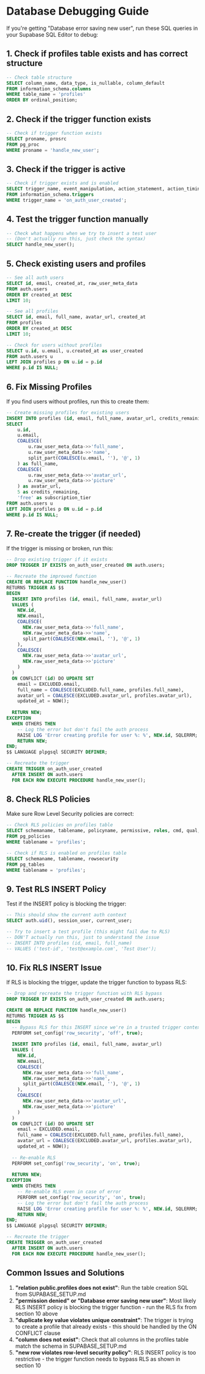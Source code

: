 # Database Debugging Guide

If you're getting "Database error saving new user", run these SQL queries in your Supabase SQL Editor to debug:

## 1. Check if profiles table exists and has correct structure

```sql
-- Check table structure
SELECT column_name, data_type, is_nullable, column_default 
FROM information_schema.columns 
WHERE table_name = 'profiles' 
ORDER BY ordinal_position;
```

## 2. Check if the trigger function exists

```sql
-- Check if trigger function exists
SELECT proname, prosrc 
FROM pg_proc 
WHERE proname = 'handle_new_user';
```

## 3. Check if the trigger is active

```sql
-- Check if trigger exists and is enabled
SELECT trigger_name, event_manipulation, action_statement, action_timing
FROM information_schema.triggers
WHERE trigger_name = 'on_auth_user_created';
```

## 4. Test the trigger function manually

```sql
-- Check what happens when we try to insert a test user
-- (Don't actually run this, just check the syntax)
SELECT handle_new_user();
```

## 5. Check existing users and profiles

```sql
-- See all auth users
SELECT id, email, created_at, raw_user_meta_data 
FROM auth.users 
ORDER BY created_at DESC 
LIMIT 10;

-- See all profiles
SELECT id, email, full_name, avatar_url, created_at 
FROM profiles 
ORDER BY created_at DESC 
LIMIT 10;

-- Check for users without profiles
SELECT u.id, u.email, u.created_at as user_created
FROM auth.users u
LEFT JOIN profiles p ON u.id = p.id
WHERE p.id IS NULL;
```

## 6. Fix Missing Profiles

If you find users without profiles, run this to create them:

```sql
-- Create missing profiles for existing users
INSERT INTO profiles (id, email, full_name, avatar_url, credits_remaining, subscription_tier)
SELECT 
    u.id,
    u.email,
    COALESCE(
        u.raw_user_meta_data->>'full_name', 
        u.raw_user_meta_data->>'name', 
        split_part(COALESCE(u.email, ''), '@', 1)
    ) as full_name,
    COALESCE(
        u.raw_user_meta_data->>'avatar_url', 
        u.raw_user_meta_data->>'picture'
    ) as avatar_url,
    5 as credits_remaining,
    'free' as subscription_tier
FROM auth.users u
LEFT JOIN profiles p ON u.id = p.id
WHERE p.id IS NULL;
```

## 7. Re-create the trigger (if needed)

If the trigger is missing or broken, run this:

```sql
-- Drop existing trigger if it exists
DROP TRIGGER IF EXISTS on_auth_user_created ON auth.users;

-- Recreate the improved function
CREATE OR REPLACE FUNCTION handle_new_user() 
RETURNS TRIGGER AS $$
BEGIN
  INSERT INTO profiles (id, email, full_name, avatar_url)
  VALUES (
    NEW.id,
    NEW.email,
    COALESCE(
      NEW.raw_user_meta_data->>'full_name', 
      NEW.raw_user_meta_data->>'name', 
      split_part(COALESCE(NEW.email, ''), '@', 1)
    ),
    COALESCE(
      NEW.raw_user_meta_data->>'avatar_url', 
      NEW.raw_user_meta_data->>'picture'
    )
  )
  ON CONFLICT (id) DO UPDATE SET
    email = EXCLUDED.email,
    full_name = COALESCE(EXCLUDED.full_name, profiles.full_name),
    avatar_url = COALESCE(EXCLUDED.avatar_url, profiles.avatar_url),
    updated_at = NOW();
  
  RETURN NEW;
EXCEPTION
  WHEN OTHERS THEN
    -- Log the error but don't fail the auth process
    RAISE LOG 'Error creating profile for user %: %', NEW.id, SQLERRM;
    RETURN NEW;
END;
$$ LANGUAGE plpgsql SECURITY DEFINER;

-- Recreate the trigger
CREATE TRIGGER on_auth_user_created
  AFTER INSERT ON auth.users
  FOR EACH ROW EXECUTE PROCEDURE handle_new_user();
```

## 8. Check RLS Policies

Make sure Row Level Security policies are correct:

```sql
-- Check RLS policies on profiles table
SELECT schemaname, tablename, policyname, permissive, roles, cmd, qual, with_check
FROM pg_policies 
WHERE tablename = 'profiles';

-- Check if RLS is enabled on profiles table
SELECT schemaname, tablename, rowsecurity 
FROM pg_tables 
WHERE tablename = 'profiles';
```

## 9. Test RLS INSERT Policy

Test if the INSERT policy is blocking the trigger:

```sql
-- This should show the current auth context
SELECT auth.uid(), session_user, current_user;

-- Try to insert a test profile (this might fail due to RLS)
-- DON'T actually run this, just to understand the issue
-- INSERT INTO profiles (id, email, full_name) 
-- VALUES ('test-id', 'test@example.com', 'Test User');
```

## 10. Fix RLS INSERT Issue

If RLS is blocking the trigger, update the trigger function to bypass RLS:

```sql
-- Drop and recreate the trigger function with RLS bypass
DROP TRIGGER IF EXISTS on_auth_user_created ON auth.users;

CREATE OR REPLACE FUNCTION handle_new_user() 
RETURNS TRIGGER AS $$
BEGIN
  -- Bypass RLS for this INSERT since we're in a trusted trigger context
  PERFORM set_config('row_security', 'off', true);
  
  INSERT INTO profiles (id, email, full_name, avatar_url)
  VALUES (
    NEW.id,
    NEW.email,
    COALESCE(
      NEW.raw_user_meta_data->>'full_name', 
      NEW.raw_user_meta_data->>'name', 
      split_part(COALESCE(NEW.email, ''), '@', 1)
    ),
    COALESCE(
      NEW.raw_user_meta_data->>'avatar_url', 
      NEW.raw_user_meta_data->>'picture'
    )
  )
  ON CONFLICT (id) DO UPDATE SET
    email = EXCLUDED.email,
    full_name = COALESCE(EXCLUDED.full_name, profiles.full_name),
    avatar_url = COALESCE(EXCLUDED.avatar_url, profiles.avatar_url),
    updated_at = NOW();
  
  -- Re-enable RLS
  PERFORM set_config('row_security', 'on', true);
  
  RETURN NEW;
EXCEPTION
  WHEN OTHERS THEN
    -- Re-enable RLS even in case of error
    PERFORM set_config('row_security', 'on', true);
    -- Log the error but don't fail the auth process
    RAISE LOG 'Error creating profile for user %: %', NEW.id, SQLERRM;
    RETURN NEW;
END;
$$ LANGUAGE plpgsql SECURITY DEFINER;

-- Recreate the trigger
CREATE TRIGGER on_auth_user_created
  AFTER INSERT ON auth.users
  FOR EACH ROW EXECUTE PROCEDURE handle_new_user();
```

## Common Issues and Solutions

1. **"relation public.profiles does not exist"**: Run the table creation SQL from SUPABASE_SETUP.md
2. **"permission denied" or "Database error saving new user"**: Most likely RLS INSERT policy is blocking the trigger function - run the RLS fix from section 10 above
3. **"duplicate key value violates unique constraint"**: The trigger is trying to create a profile that already exists - this should be handled by the ON CONFLICT clause
4. **"column does not exist"**: Check that all columns in the profiles table match the schema in SUPABASE_SETUP.md
5. **"new row violates row-level security policy"**: RLS INSERT policy is too restrictive - the trigger function needs to bypass RLS as shown in section 10